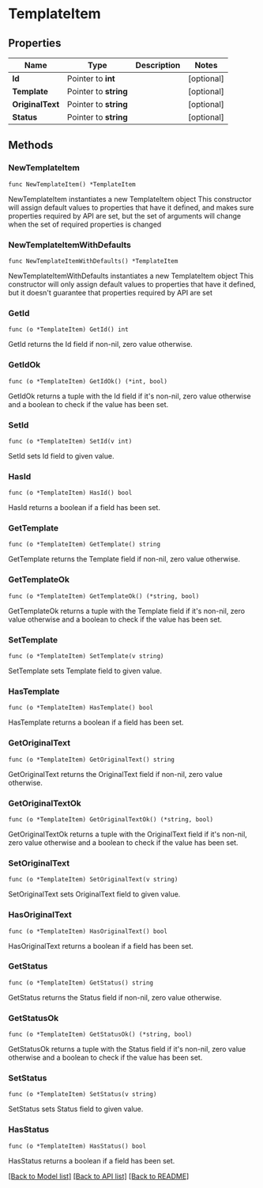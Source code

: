 # TemplateItem

## Properties

Name | Type | Description | Notes
------------ | ------------- | ------------- | -------------
**Id** | Pointer to **int** |  | [optional] 
**Template** | Pointer to **string** |  | [optional] 
**OriginalText** | Pointer to **string** |  | [optional] 
**Status** | Pointer to **string** |  | [optional] 

## Methods

### NewTemplateItem

`func NewTemplateItem() *TemplateItem`

NewTemplateItem instantiates a new TemplateItem object
This constructor will assign default values to properties that have it defined,
and makes sure properties required by API are set, but the set of arguments
will change when the set of required properties is changed

### NewTemplateItemWithDefaults

`func NewTemplateItemWithDefaults() *TemplateItem`

NewTemplateItemWithDefaults instantiates a new TemplateItem object
This constructor will only assign default values to properties that have it defined,
but it doesn't guarantee that properties required by API are set

### GetId

`func (o *TemplateItem) GetId() int`

GetId returns the Id field if non-nil, zero value otherwise.

### GetIdOk

`func (o *TemplateItem) GetIdOk() (*int, bool)`

GetIdOk returns a tuple with the Id field if it's non-nil, zero value otherwise
and a boolean to check if the value has been set.

### SetId

`func (o *TemplateItem) SetId(v int)`

SetId sets Id field to given value.

### HasId

`func (o *TemplateItem) HasId() bool`

HasId returns a boolean if a field has been set.

### GetTemplate

`func (o *TemplateItem) GetTemplate() string`

GetTemplate returns the Template field if non-nil, zero value otherwise.

### GetTemplateOk

`func (o *TemplateItem) GetTemplateOk() (*string, bool)`

GetTemplateOk returns a tuple with the Template field if it's non-nil, zero value otherwise
and a boolean to check if the value has been set.

### SetTemplate

`func (o *TemplateItem) SetTemplate(v string)`

SetTemplate sets Template field to given value.

### HasTemplate

`func (o *TemplateItem) HasTemplate() bool`

HasTemplate returns a boolean if a field has been set.

### GetOriginalText

`func (o *TemplateItem) GetOriginalText() string`

GetOriginalText returns the OriginalText field if non-nil, zero value otherwise.

### GetOriginalTextOk

`func (o *TemplateItem) GetOriginalTextOk() (*string, bool)`

GetOriginalTextOk returns a tuple with the OriginalText field if it's non-nil, zero value otherwise
and a boolean to check if the value has been set.

### SetOriginalText

`func (o *TemplateItem) SetOriginalText(v string)`

SetOriginalText sets OriginalText field to given value.

### HasOriginalText

`func (o *TemplateItem) HasOriginalText() bool`

HasOriginalText returns a boolean if a field has been set.

### GetStatus

`func (o *TemplateItem) GetStatus() string`

GetStatus returns the Status field if non-nil, zero value otherwise.

### GetStatusOk

`func (o *TemplateItem) GetStatusOk() (*string, bool)`

GetStatusOk returns a tuple with the Status field if it's non-nil, zero value otherwise
and a boolean to check if the value has been set.

### SetStatus

`func (o *TemplateItem) SetStatus(v string)`

SetStatus sets Status field to given value.

### HasStatus

`func (o *TemplateItem) HasStatus() bool`

HasStatus returns a boolean if a field has been set.


[[Back to Model list]](../README.md#documentation-for-models) [[Back to API list]](../README.md#documentation-for-api-endpoints) [[Back to README]](../README.md)


